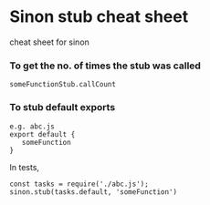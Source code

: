 # Sinon stub cheat sheet
cheat sheet for sinon

### To get the no. of times the stub was called

```
someFunctionStub.callCount
```

### To stub default exports

```
e.g. abc.js
export default {
   someFunction
}
```

In tests,
```
const tasks = require('./abc.js');
sinon.stub(tasks.default, 'someFunction')
```
